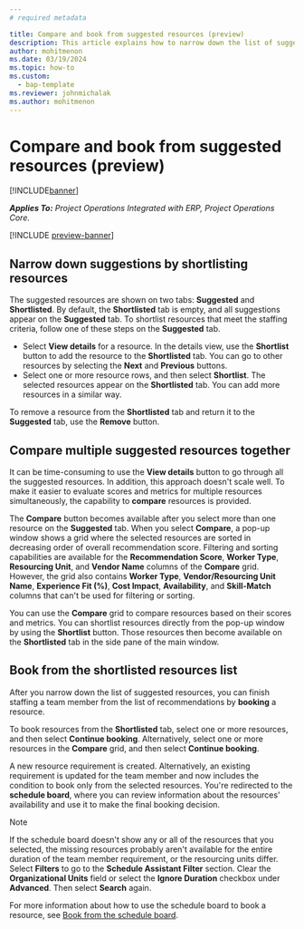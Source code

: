 ```yaml
---
# required metadata

title: Compare and book from suggested resources (preview)
description: This article explains how to narrow down the list of suggested resources and book one of them as a team member.
author: mohitmenon
ms.date: 03/19/2024
ms.topic: how-to
ms.custom: 
  - bap-template
ms.reviewer: johnmichalak
ms.author: mohitmenon
---
```


# Compare and book from suggested resources (preview)

[!INCLUDE[banner](../includes/banner.md)]

_**Applies To:** Project Operations Integrated with ERP, Project Operations Core._

[!INCLUDE [preview-banner](../includes/preview-banner.md)]

## Narrow down suggestions by shortlisting resources

The suggested resources are shown on two tabs: **Suggested** and **Shortlisted**. By default, the **Shortlisted** tab is empty, and all suggestions appear on the **Suggested** tab. To shortlist resources that meet the staffing criteria, follow one of these steps on the **Suggested** tab.

- Select **View details** for a resource. In the details view, use the **Shortlist** button to add the resource to the **Shortlisted** tab. You can go to other resources by selecting the **Next** and **Previous** buttons.
- Select one or more resource rows, and then select **Shortlist**. The selected resources appear on the **Shortlisted** tab. You can add more resources in a similar way.

To remove a resource from the **Shortlisted** tab and return it to the **Suggested** tab, use the **Remove** button.

## Compare multiple suggested resources together

It can be time-consuming to use the **View details** button to go through all the suggested resources. In addition, this approach doesn't scale well. To make it easier to evaluate scores and metrics for multiple resources simultaneously, the capability to **compare** resources is provided.

The **Compare** button becomes available after you select more than one resource on the **Suggested** tab. When you select **Compare**, a pop-up window shows a grid where the selected resources are sorted in decreasing order of overall recommendation score. Filtering and sorting capabilities are available for the **Recommendation Score**, **Worker Type**, **Resourcing Unit**, and **Vendor Name** columns of the **Compare** grid. However, the grid also contains **Worker Type**, **Vendor/Resourcing Unit Name**, **Experience Fit (%)**, **Cost Impact**, **Availability**, and **Skill-Match** columns that can't be used for filtering or sorting.

You can use the **Compare** grid to compare resources based on their scores and metrics. You can shortlist resources directly from the pop-up window by using the **Shortlist** button. Those resources then become available on the **Shortlisted** tab in the side pane of the main window.

## Book from the shortlisted resources list

After you narrow down the list of suggested resources, you can finish staffing a team member from the list of recommendations by **booking** a resource.

To book resources from the **Shortlisted** tab, select one or more resources, and then select **Continue booking**. Alternatively, select one or more resources in the **Compare** grid, and then select **Continue booking**.

A new resource requirement is created. Alternatively, an existing requirement is updated for the team member and now includes the condition to book only from the selected resources. You're redirected to the **schedule board**, where you can review information about the resources' availability and use it to make the final booking decision.

> [!NOTE]
> If the schedule board doesn't show any or all of the resources that you selected, the missing resources probably aren't available for the entire duration of the team member requirement, or the resourcing units differ. Select **Filters** to go to the **Schedule Assistant Filter** section. Clear the **Organizational Units** field or select the **Ignore Duration** checkbox under **Advanced**. Then select **Search** again.

For more information about how to use the schedule board to book a resource, see [Book from the schedule board](/dynamics365/project-operations/resource-management/book-project#book-from-the-schedule-board).
